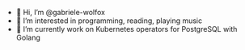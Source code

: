 - 👋 Hi, I’m @gabriele-wolfox
- 👀 I’m interested in programming, reading, playing music
- 🌱 I’m currently work on Kubernetes operators for PostgreSQL with Golang

<!---
![gabriele-wolfox's GitHub stats](https://github-readme-stats.vercel.app/api?username=gabriele-wolfox&show=reviews,discussions_started,discussions_answered,prs_merged,prs_merged_percentage)

[![GitHub Streak](https://streak-stats.demolab.com/?user=gabriele-wolfox)](https://git.io/streak-stats)

![](http://github-profile-summary-cards.vercel.app/api/cards/profile-details?username=gabriele-wolfox&theme=default) 

[![gabriele-wolfox's GitHub stats](https://github-readme-stats.vercel.app/api?username=gabriele-wolfox)](https://github.com/anuraghazra/github-readme-stats)

![](http://github-profile-summary-cards.vercel.app/api/cards/productive-time?username=gabriele-wolfox&theme=default&utcOffset=8)
[![Top Langs](https://github-readme-stats.vercel.app/api/top-langs/?username=gabriele-wolfox)](https://github.com/anuraghazra/github-readme-stats)

[![Top Languages](https://github-readme-stats.vercel.app/api/top-langs/?username=gabriele-wolfox&layout=pie)](https://github.com/anuraghazra/github-readme-stats)
--->
